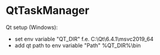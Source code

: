 # QtTaskManager

Qt setup (Windows):
- set env variable "QT_DIR" f.e. C:\Qt\6.4.1\msvc2019_64
- add qt path to env variable "Path" %QT_DIR%\bin